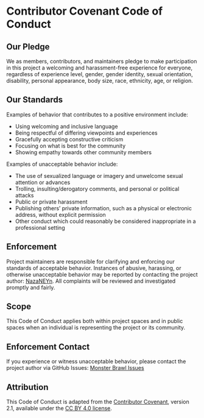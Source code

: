 # Contributor Covenant Code of Conduct

## Our Pledge
We as members, contributors, and maintainers pledge to make participation in this project a welcoming and harassment-free experience for everyone, regardless of experience level, gender, gender identity, sexual orientation, disability, personal appearance, body size, race, ethnicity, age, or religion.

## Our Standards
Examples of behavior that contributes to a positive environment include:
- Using welcoming and inclusive language
- Being respectful of differing viewpoints and experiences
- Gracefully accepting constructive criticism
- Focusing on what is best for the community
- Showing empathy towards other community members

Examples of unacceptable behavior include:
- The use of sexualized language or imagery and unwelcome sexual attention or advances
- Trolling, insulting/derogatory comments, and personal or political attacks
- Public or private harassment
- Publishing others’ private information, such as a physical or electronic address, without explicit permission
- Other conduct which could reasonably be considered inappropriate in a professional setting

## Enforcement
Project maintainers are responsible for clarifying and enforcing our standards of acceptable behavior. Instances of abusive, harassing, or otherwise unacceptable behavior may be reported by contacting the project author: [NazaNEYn](https://github.com/NazaNEYn). All complaints will be reviewed and investigated promptly and fairly.

## Scope
This Code of Conduct applies both within project spaces and in public spaces when an individual is representing the project or its community.

## Enforcement Contact
If you experience or witness unacceptable behavior, please contact the project author via GitHub Issues: [Monster Brawl Issues](https://github.com/NazaNEYn/Monster-Brawl-Game/issues)

## Attribution
This Code of Conduct is adapted from the [Contributor Covenant](https://www.contributor-covenant.org), version 2.1, available under the [CC BY 4.0 license](https://creativecommons.org/licenses/by/4.0/).